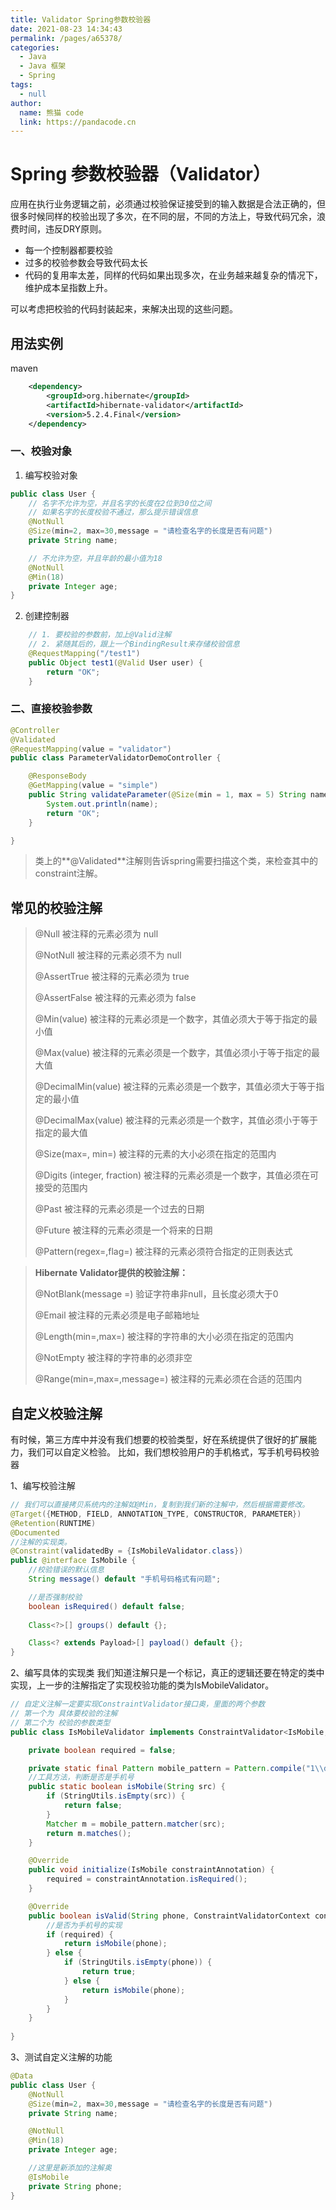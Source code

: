 ```yaml
---
title: Validator Spring参数校验器
date: 2021-08-23 14:34:43
permalink: /pages/a65378/
categories: 
  - Java
  - Java 框架
  - Spring
tags: 
  - null
author: 
  name: 熊猫 code
  link: https://pandacode.cn
---
```


# Spring 参数校验器（Validator）

应用在执行业务逻辑之前，必须通过校验保证接受到的输入数据是合法正确的，但很多时候同样的校验出现了多次，在不同的层，不同的方法上，导致代码冗余，浪费时间，违反DRY原则。

- 每一个控制器都要校验
- 过多的校验参数会导致代码太长
- 代码的复用率太差，同样的代码如果出现多次，在业务越来越复杂的情况下，维护成本呈指数上升。

可以考虑把校验的代码封装起来，来解决出现的这些问题。

## 用法实例

maven

```xml
	<dependency>
		<groupId>org.hibernate</groupId>
		<artifactId>hibernate-validator</artifactId>
		<version>5.2.4.Final</version>
	</dependency>     
```

### 一、校验对象

1. 编写校验对象

```java
public class User {
    // 名字不允许为空，并且名字的长度在2位到30位之间
    // 如果名字的长度校验不通过，那么提示错误信息
    @NotNull
    @Size(min=2, max=30,message = "请检查名字的长度是否有问题")
    private String name;

    // 不允许为空，并且年龄的最小值为18
    @NotNull
    @Min(18)
    private Integer age;
}
```
2. 创建控制器

```java
    // 1. 要校验的参数前，加上@Valid注解
    // 2. 紧随其后的，跟上一个BindingResult来存储校验信息
    @RequestMapping("/test1")
    public Object test1(@Valid User user) {
        return "OK";
    }
```

### 二、直接校验参数

```java
@Controller
@Validated
@RequestMapping(value = "validator")
public class ParameterValidatorDemoController {

    @ResponseBody
    @GetMapping(value = "simple")
    public String validateParameter(@Size(min = 1, max = 5) String name) {
        System.out.println(name);
        return "OK";
    }

}
```

> 类上的**@Validated**注解则告诉spring需要扫描这个类，来检查其中的constraint注解。

## 常见的校验注解

> @Null 被注释的元素必须为 null<p>
>
> @NotNull 被注释的元素必须不为 null<p>
>
> @AssertTrue 被注释的元素必须为 true<p>
>
> @AssertFalse 被注释的元素必须为 false<p>
>
> @Min(value) 被注释的元素必须是一个数字，其值必须大于等于指定的最小值<p>
>
> @Max(value) 被注释的元素必须是一个数字，其值必须小于等于指定的最大值<p>
>
> @DecimalMin(value) 被注释的元素必须是一个数字，其值必须大于等于指定的最小值<p>
>
> @DecimalMax(value) 被注释的元素必须是一个数字，其值必须小于等于指定的最大值<p>
>
> @Size(max=, min=) 被注释的元素的大小必须在指定的范围内<p>
>
> @Digits (integer, fraction) 被注释的元素必须是一个数字，其值必须在可接受的范围内<p>
>
> @Past 被注释的元素必须是一个过去的日期<p>
>
> @Future 被注释的元素必须是一个将来的日期<p>
>
> @Pattern(regex=,flag=) 被注释的元素必须符合指定的正则表达式<p>

> **Hibernate Validator提供的校验注解：**<p>
>
> @NotBlank(message =) 验证字符串非null，且长度必须大于0<p>
>
> @Email 被注释的元素必须是电子邮箱地址<p>
>
> @Length(min=,max=) 被注释的字符串的大小必须在指定的范围内<p>
>
> @NotEmpty 被注释的字符串的必须非空<p>
>
> @Range(min=,max=,message=) 被注释的元素必须在合适的范围内<p>

## 自定义校验注解
有时候，第三方库中并没有我们想要的校验类型，好在系统提供了很好的扩展能力，我们可以自定义检验。
比如，我们想校验用户的手机格式，写手机号码校验器

1、编写校验注解
```java
// 我们可以直接拷贝系统内的注解如@Min，复制到我们新的注解中，然后根据需要修改。
@Target({METHOD, FIELD, ANNOTATION_TYPE, CONSTRUCTOR, PARAMETER})
@Retention(RUNTIME)
@Documented
//注解的实现类。
@Constraint(validatedBy = {IsMobileValidator.class})
public @interface IsMobile {
    //校验错误的默认信息
    String message() default "手机号码格式有问题";

    //是否强制校验
    boolean isRequired() default false;
    
    Class<?>[] groups() default {};

    Class<? extends Payload>[] payload() default {};
}
```
2、编写具体的实现类
我们知道注解只是一个标记，真正的逻辑还要在特定的类中实现，上一步的注解指定了实现校验功能的类为IsMobileValidator。
```java
// 自定义注解一定要实现ConstraintValidator接口奥，里面的两个参数
// 第一个为 具体要校验的注解
// 第二个为 校验的参数类型
public class IsMobileValidator implements ConstraintValidator<IsMobile, String> {

    private boolean required = false;

    private static final Pattern mobile_pattern = Pattern.compile("1\\d{10}");
    //工具方法，判断是否是手机号
    public static boolean isMobile(String src) {
        if (StringUtils.isEmpty(src)) {
            return false;
        }
        Matcher m = mobile_pattern.matcher(src);
        return m.matches();
    }

    @Override
    public void initialize(IsMobile constraintAnnotation) {
        required = constraintAnnotation.isRequired();
    }

    @Override
    public boolean isValid(String phone, ConstraintValidatorContext constraintValidatorContext) {
        //是否为手机号的实现
        if (required) {
            return isMobile(phone);
        } else {
            if (StringUtils.isEmpty(phone)) {
                return true;
            } else {
                return isMobile(phone);
            }
        }
    }
    
}
```
3、测试自定义注解的功能
```java
@Data
public class User {
    @NotNull
    @Size(min=2, max=30,message = "请检查名字的长度是否有问题")
    private String name;

    @NotNull
    @Min(18)
    private Integer age;

    //这里是新添加的注解奥
    @IsMobile
    private String phone;
}
```
